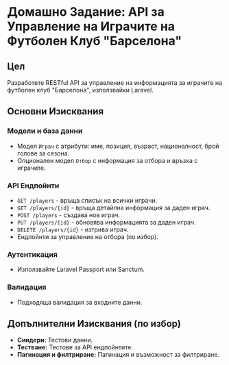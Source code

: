 # Домашно Задание: API за Управление на Играчите на Футболен Клуб "Барселона"

## Цел
Разработете RESTful API за управление на информацията за играчите на футболен клуб "Барселона", използвайки Laravel.

## Основни Изисквания

### Модели и база данни
- Модел `Играч` с атрибути: име, позиция, възраст, националност, брой голове за сезона.
- Опционален модел `Отбор` с информация за отбора и връзка с играчите.

### API Ендпойнти
- `GET /players` - връща списък на всички играчи.
- `GET /players/{id}` - връща детайлна информация за даден играч.
- `POST /players` - създава нов играч.
- `PUT /players/{id}` - обновява информацията за даден играч.
- `DELETE /players/{id}` - изтрива играч.
- Ендпойнти за управление на отбора (по избор).

### Аутентикация
- Използвайте Laravel Passport или Sanctum.

### Валидация
- Подходяща валидация за входните данни.

## Допълнителни Изисквания (по избор)

- **Сиидери:** Тестови данни.
- **Тестване:** Тестове за API ендпойнтите.
- **Пагинация и филтриране:** Пагинация и възможност за филтриране.
